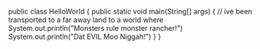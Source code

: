 
public class HelloWorld
{
    public static void main(String[] args)
    {
        // ive been transported to a far away land to a world where
        System.out.println("Monsters rule monster rancher!")
        System.out.println("Dat EVIL Moo Niggah!")
    }
}

